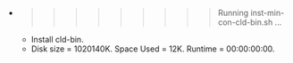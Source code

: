 * >>>>>>>>> Running inst-min-con-cld-bin.sh ...
  * Install cld-bin.
  * Disk size = 1020140K. Space Used = 12K. Runtime = 00:00:00:00.
